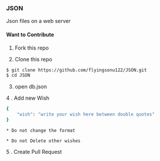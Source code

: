 ### JSON

Json files on a web server



#### Want to Contribute

1. Fork this repo

2. Clone this repo

```bash
$ git clone https://github.com/flyingsonu122/JSON.git
$ cd JSON
```
3. open db.json

4 . Add new Wish

```bash
{
    "wish": "write your wish here between double quotes"
}
```

```
* Do not change the format

* Do not Delete other wishes

```
5 . Create Pull Request







